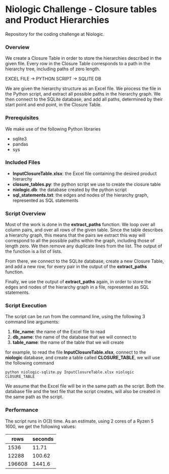 # Niologic Challenge - Closure tables and Product Hierarchies

Repository for the coding challenge at Niologic.

### Overview

We create a Closure Table in order to store the hierarchies described in the given file. Every row in the Closure Table corresponds to a path in the hierarchy tree, including paths of zero length.

EXCEL FILE &#8594; PYTHON SCRIPT &#8594; SQLITE DB

We are given the hierarchy structure as an Excel file. We process the file in the Python script, and extract all possible paths in the hierarchy graph. We then connect to the SQLite database, and add all paths, determined by their start point and end point, in the Closure Table.


### Prerequisites

We make use of the following Python libraries

  - sqlite3
  - pandas
  - sys
  
  
### Included Files  

  - **InputClosureTable.xlsx**: the Excel file containing the desired product hierarchy
  - **closure_tables.py**: the python script we use to create the closure table
  - **niologic.db**: the database created by the python script
  - **sql_statements.txt**: the edges and nodes of the hierarchy graph, represented as SQL statements


### Script Overview

Most of the work is done in the **extract_paths** function. We loop over all column pairs, and over all rows of the given table. Since the table describes a hierarchy graph, this means that the pairs we extract this way will correspond to all the possible paths within the graph, including those of length zero. We then remove any duplicate lines from the list. The output of the function is a list of lists.

From there, we connect to the SQLite database, create a new Closure Table, and add a new row, for every pair in the output of the **extract_paths** function.

Finally, we use the output of **extract_paths** again, in order to store the edges and nodes of the hierarchy graph in a file, represented as SQL statements.

### Script Execution

The script can be run from the command line, using the following 3 command line arguments:
  1. **file_name**: the name of the Excel file to read 
  2. **db_name**: the name of the database that we will connect to
  3. **table_name**: the name of the table that we will create

for example, to read the file **InputClosureTable.xlsx**, connect to the **niologic** database, and create a table called **CLOSURE_TABLE**, we will use the following command

    python niologic-sqlite.py InputClosureTable.xlsx niologic CLOSURE_TABLE

We assume that the Excel file will be in the same path as the script. Both the database file and the text file that the script creates, will also be created in the same path as the script.

  
### Performance  

  The script runs in O(3) time. As an estimate, using 2 cores of a Ryzen 5 1600, we get the following values:
  
| rows  | seconds |
|-------|---------|
| 1536  | 11.71   |
| 12288 | 100.62  |
| 196608 | 1441.6 |
